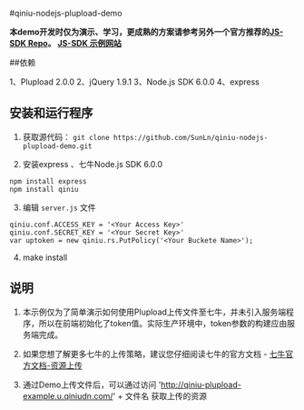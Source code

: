 #qiniu-nodejs-plupload-demo

**本demo开发时仅为演示、学习，更成熟的方案请参考另外一个官方推荐的[JS-SDK Repo](https://github.com/qiniupd/qiniu-js-sdk)。
[JS-SDK 示例网站](http://jssdk.demo.qiniu.io/)**

##依赖

1、Plupload 2.0.0
2、jQuery 1.9.1
3、Node.js SDK 6.0.0
4、express

## 安装和运行程序

1. 获取源代码：
    `git clone https://github.com/SunLn/qiniu-nodejs-plupload-demo.git`

2. 安装express 、七牛Node.js SDK 6.0.0
```{javascript}
npm install express
npm install qiniu
```
3. 编辑 `server.js` 文件
```{javascript}
qiniu.conf.ACCESS_KEY = '<Your Access Key>'
qiniu.conf.SECRET_KEY = '<Your Secret Key>'
var uptoken = new qiniu.rs.PutPolicy('<Your Buckete Name>');
```

4. make install

## 说明

1. 本示例仅为了简单演示如何使用Plupload上传文件至七牛，并未引入服务端程序，所以在前端初始化了token值。实际生产环境中，token参数的构建应由服务端完成。

2. 如果您想了解更多七牛的上传策略，建议您仔细阅读七牛的官方文档 - [七牛官方文档-资源上传](http://docs.qiniu.com/api/v6/put.html#uploadToken)

3. 通过Demo上传文件后，可以通过访问  'http://qiniu-plupload-example.u.qiniudn.com/' + 文件名 获取上传的资源
